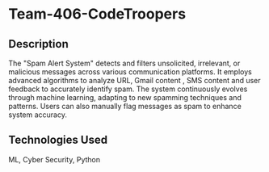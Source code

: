 # Team-406-CodeTroopers

## Description
The "Spam Alert System" detects and filters unsolicited, irrelevant, or malicious messages across various communication platforms. It
employs advanced algorithms to analyze URL, Gmail content , SMS content and user feedback to accurately identify spam. The
system continuously evolves through machine learning, adapting to new spamming techniques and patterns. Users can also
manually flag messages as spam to enhance system accuracy.

## Technologies Used
ML, Cyber Security, Python
